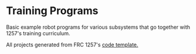 # Training Programs

Basic example robot programs for various subsystems that go together with 1257's training curriculum.

All projects generated from FRC 1257's [code template.](https://github.com/FRC1257/snail-robot-template)

